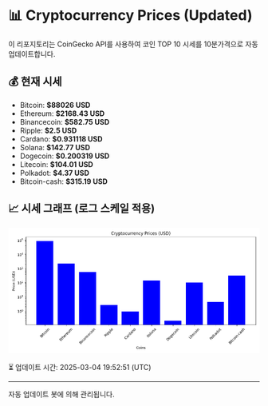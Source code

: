 
# 📊 Cryptocurrency Prices (Updated)

이 리포지토리는 CoinGecko API를 사용하여 코인 TOP 10 시세를 10분가격으로 자동 업데이트합니다.

## 💰 현재 시세
- Bitcoin: **$88026 USD**
- Ethereum: **$2168.43 USD**
- Binancecoin: **$582.75 USD**
- Ripple: **$2.5 USD**
- Cardano: **$0.931118 USD**
- Solana: **$142.77 USD**
- Dogecoin: **$0.200319 USD**
- Litecoin: **$104.01 USD**
- Polkadot: **$4.37 USD**
- Bitcoin-cash: **$315.19 USD**

## 📈 시세 그래프 (로그 스케일 적용)
![Crypto Prices](crypto_prices.png)

⏳ 업데이트 시간: 2025-03-04 19:52:51 (UTC)

---
자동 업데이트 봇에 의해 관리됩니다.
